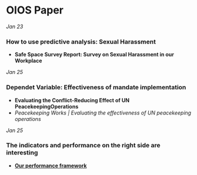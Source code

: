 # OIOS Paper

*Jan 23*
### How to use predictive analysis: Sexual Harassment
* **Safe Space Survey Report: Survey on Sexual Harassment in our Workplace**

*Jan 25*
### Dependet Variable: Effectiveness of mandate implementation
* **Evaluating the Conflict-Reducing Effect of UN PeacekeepingOperations**
* *Peacekeeping Works | Evaluating the effectiveness of UN peacekeeping operations*

*Jan 25*
### The indicators and performance on the right side are interesting
* **[Our performance framework](https://fieldsupport.un.org/en/performance-framework)**
